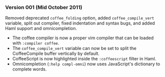 ### Version 001 (Mid October 2011)

Removed deprecated `coffee_folding` option, added `coffee_compile_vert`
variable, split out compiler, fixed indentation and syntax bugs, and added Haml
support and omnicompletion.

 - The coffee compiler is now a proper vim compiler that can be loaded with
   `:compiler coffee`.
 - The `coffee_compile_vert` variable can now be set to split the CoffeeCompile
   buffer vertically by default.
 - CoffeeScript is now highlighted inside the `:coffeescript` filter in Haml.
 - Omnicompletion (`:help compl-omni`) now uses JavaScript's dictionary to
   complete words.
